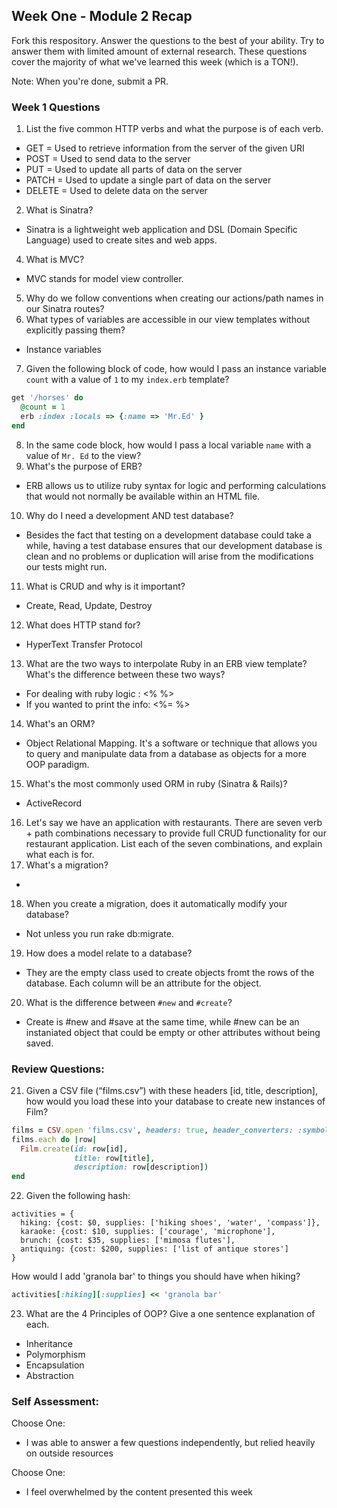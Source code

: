 ## Week One - Module 2 Recap

Fork this respository. Answer the questions to the best of your ability. Try to answer them with limited amount of external research. These questions cover the majority of what we've learned this week (which is a TON!). 

Note: When you're done, submit a PR. 

### Week 1 Questions

1. List the five common HTTP verbs and what the purpose is of each verb.
* GET = Used to retrieve information from the server of the given URI
* POST = Used to send data to the server
* PUT = Used to update all parts of data on the server
* PATCH = Used to update a single part of data on the server
* DELETE = Used to delete data on the server
2. What is Sinatra?
* Sinatra is a lightweight web application and DSL (Domain Specific Language) used to create sites and web apps.
4. What is MVC?
* MVC stands for model view controller.
5. Why do we follow conventions when creating our actions/path names in our Sinatra routes?
6. What types of variables are accessible in our view templates without explicitly passing them?
* Instance variables
7. Given the following block of code, how would I pass an instance variable `count` with a value of `1` to my `index.erb` template?
  
  ```ruby
  get '/horses' do
    @count = 1
    erb :index :locals => {:name => 'Mr.Ed' }
  end
  ```

8. In the same code block, how would I pass a local variable `name` with a value of `Mr. Ed` to the view?
9. What's the purpose of ERB?
* ERB allows us to utilize ruby syntax for logic and performing calculations that would not normally be available within an HTML file.
10. Why do I need a development AND test database?
* Besides the fact that testing on a development database could take a while, having a test database ensures that our development database is clean and no problems or duplication will arise from the modifications our tests might run.
11. What is CRUD and why is it important?
* Create, Read, Update, Destroy
12. What does HTTP stand for? 
* HyperText Transfer Protocol
13. What are the two ways to interpolate Ruby in an ERB view template? What's the difference between these two ways?
* For dealing with ruby logic  : <% %>
* If you wanted to print the info: <%= %>
14. What's an ORM?
* Object Relational Mapping. It's a software or technique that allows you to query and manipulate data from a database as objects for a more OOP paradigm.
15. What's the most commonly used ORM in ruby (Sinatra & Rails)?
* ActiveRecord
16. Let's say we have an application with restaurants. There are seven verb + path combinations necessary to provide full CRUD functionality for our restaurant application. List each of the seven combinations, and explain what each is for.
17. What's a migration? 
* 
18. When you create a migration, does it automatically modify your database?
* Not unless you run rake db:migrate. 
19. How does a model relate to a database?
* They are the empty class used to create objects fromt the rows of the database. Each column will be an attribute for the object.
20. What is the difference between `#new` and `#create`?
* Create is #new and #save at the same time, while #new can be an instaniated object that could be empty or other attributes without being saved.

### Review Questions:  
21. Given a CSV file (“films.csv”) with these headers [id, title, description], how would you load these into your database to create new instances of Film?
```ruby
films = CSV.open 'films.csv', headers: true, header_converters: :symbol
films.each do |row|
  Film.create(id: row[id],
              title: row[title],
              description: row[description])
end
```
22. Given the following hash:
```
activities = {
  hiking: {cost: $0, supplies: ['hiking shoes', 'water', 'compass']},
  karaoke: {cost: $10, supplies: ['courage', 'microphone'],
  brunch: {cost: $35, supplies: ['mimosa flutes'],
  antiquing: {cost: $200, supplies: ['list of antique stores'] 
}
```
How would I add 'granola bar' to things you should have when hiking?
```ruby
activities[:hiking][:supplies] << 'granola bar'
```
23. What are the 4 Principles of OOP? Give a one sentence explanation of each.
* Inheritance
* Polymorphism
* Encapsulation
* Abstraction

### Self Assessment:
Choose One:
* I was able to answer a few questions independently, but relied heavily on outside resources

Choose One:
* I feel overwhelmed by the content presented this week
